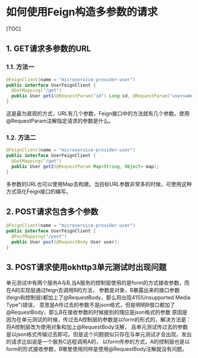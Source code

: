 # 如何使用Feign构造多参数的请求

[TOC]

## 1. GET请求多参数的URL

### 1.1. 方法一

```java
@FeignClient(name = "microservice-provider-user")
public interface UserFeignClient {
  @GetMapping("/get")
  public User get1(@RequestParam("id") Long id, @RequestParam("username") String username);
}
```

这是最为直观的方式，URL有几个参数，Feign接口中的方法就有几个参数。使用@RequestParam注解指定请求的参数是什么。

### 1.2. 方法二

```java
@FeignClient(name = "microservice-provider-user")
public interface UserFeignClient {
  @GetMapping("/get")
  public User get2(@RequestParam Map<String, Object> map);
}
```

多参数的URL也可以使用Map去构建。当目标URL参数非常多的时候，可使用这种方式简化Feign接口的编写。

## 2. POST请求包含多个参数

```java
@FeignClient(name = "microservice-provider-user")
public interface UserFeignClient {
  @PostMapping("/post")
  public User post(@RequestBody User user);
}
```
## 3. POST请求使用okhttp3单元测试时出现问题
单元测试中有两个服务A与B,当A服务的控制层使用的是form的方式接收参数，而在A的实现层通过feign去调用B的方法，
参数是对象，B暴露出来的接口参数(feign和控制层)都加上了@RequestBody，那么将出现415(Unsupported Media Type")错误，
意思是A传过去的参数不是json格式，但是明明B借口都加了@RequestBody，那么B在接收参数的时候接到的理应是json格式的参数
原因是因为在单元测试的时候，传过去A控制层的参数是以form的形式的，解决方法是：将A控制层改为使用对象和加上@RequestBody注解，
且单元测试传过去的参数是以json格式传输过去即可。但是这个问题貌似只存在与单元测试才会出现，发出的请求比如说是一个服务C远程调用A的，
以form传参的方式，A的控制层也是以form的形式接收参数，B哪里使用同样是使用@RequestBody注解就没有问题。
```
